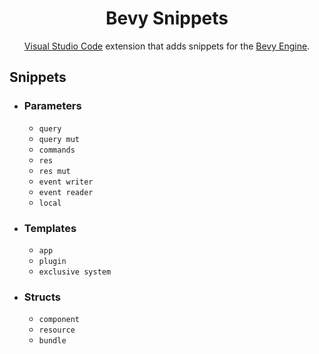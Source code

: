 <div align="center">
<h1>Bevy Snippets</h1>
<a href="https://code.visualstudio.com/">Visual Studio Code</a> extension that adds snippets for the <a href="https://bevyengine.org/">Bevy Engine</a>.
</div>

## Snippets
* ### Parameters
    - `query`
    - `query mut`
    - `commands`
    - `res`
    - `res mut`
    - `event writer`
    - `event reader`
    - `local`
* ### Templates
    - `app`
    - `plugin`
    - `exclusive system`
* ### Structs
    - `component`
    - `resource`
    - `bundle`
